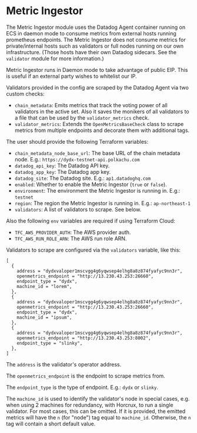 # Metric Ingestor

The Metric Ingestor module uses the Datadog Agent container running on ECS in daemon mode to
consume metrics from external hosts running prometheus endpoints. The Metric Ingestor does not
consume metrics for private/internal hosts such as validators or full nodes running on our
own infrastructure. (Those hosts have their own Datadog sidecars. See the `validator` module for
more information.)

Metric Ingestor runs in Daemon mode to take advantage of public EIP. This is useful if an external
party wishes to whitelist our IP.

Validators provided in the config are scraped by the Datadog Agent via two custom checks:

- `chain_metadata`: Emits metrics that track the voting power of all validators in the active set. Also it saves the monikers of all validators to a file that can be used by the `validator_metrics` check.
- `validator_metrics`: Extends the `OpenMetricsBaseCheck` class to scrape metrics from multiple endpoints and decorate them with additional tags.

The user should provide the following Terraform variables:

- `chain_metadata_node_base_url`: The base URL of the chain metadata node. E.g.: `https://dydx-testnet-api.polkachu.com`
- `datadog_api_key`: The Datadog API key.
- `datadog_app_key`: The Datadog app key.
- `datadog_site`: The Datadog site. E.g.: `ap1.datadoghq.com`
- `enabled`: Whether to enable the Metric Ingestor (`true` or `false`).
- `environment`: The environment the Metric Ingestor is running in. E.g.: `testnet`
- `region`: The region the Metric Ingestor is running in. E.g.: `ap-northeast-1`
- `validators`: A list of validators to scrape. See below.

Also the following `env` variables are required if using Terraform Cloud:

- `TFC_AWS_PROVIDER_AUTH`: The AWS provider auth.
- `TFC_AWS_RUN_ROLE_ARN`: The AWS run role ARN.

Validators to scrape are configured via the `validators` variable, like this:

```hcl
[
  {
    address = "dydxvaloper1mscvgg4g6yqwsep4elhg8a8z874fyafyc9nn3r", 
    openmetrics_endpoint = "http://13.230.43.253:26660",
    endpoint_type = "dydx",
    machine_id = "lorem",
  },
  {
    address = "dydxvaloper1mscvgg4g6yqwsep4elhg8a8z874fyafyc9nn3r", 
    openmetrics_endpoint = "http://13.230.43.253:26660",
    endpoint_type = "dydx",
    machine_id = "ipsum",
  },
  {
    address = "dydxvaloper1mscvgg4g6yqwsep4elhg8a8z874fyafyc9nn3r", 
    openmetrics_endpoint = "http://13.230.43.253:8002",
    endpoint_type = "slinky",
  },
]
```

The `address` is the validator's operator address.

The `openmetrics_endpoint` is the endpoint to scrape metrics from.

The `endpoint_type` is the type of endpoint. E.g.: `dydx` or `slinky`.

The `machine_id` is used to identify the validator's node in special cases, e.g. when using 2 machines for redundancy, with Horcrux, to run a single validator. For most cases, this can be omitted. If it is provided, the emitted metrics will have the `n` (for "node") tag equal to  `machine_id`. Otherwise, the `n` tag will contain a short default value.
